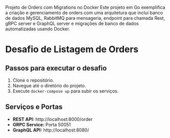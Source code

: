 Projeto de Orders com Migrations no Docker
Este projeto em Go exemplifica a criação e gerenciamento de orders com uma arquitetura que inclui banco de dados MySQL, RabbitMQ para mensageria, 
endpoint para chamada Rest, gRPC server e GraphQL server e migrações de banco de dados automatizadas usando Docker.
# Desafio de Listagem de Orders

## Passos para executar o desafio

1. Clone o repositório.
2. Navegue até o diretório do projeto.
3. Execute `docker-compose up` para subir os serviços.

## Serviços e Portas

- **REST API:** http://localhost:8000/order
- **GRPC Service:** Porta 50051
- **GraphQL API:** http://localhost:8080/
